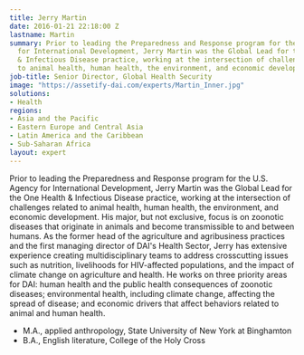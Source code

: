 ```yaml
---
title: Jerry Martin
date: 2016-01-21 22:18:00 Z
lastname: Martin
summary: Prior to leading the Preparedness and Response program for the U.S. Agency
  for International Development, Jerry Martin was the Global Lead for the One Health
  & Infectious Disease practice, working at the intersection of challenges related
  to animal health, human health, the environment, and economic development.
job-title: Senior Director, Global Health Security
image: "https://assetify-dai.com/experts/Martin_Inner.jpg"
solutions:
- Health
regions:
- Asia and the Pacific
- Eastern Europe and Central Asia
- Latin America and the Caribbean
- Sub-Saharan Africa
layout: expert
---
```


Prior to leading the Preparedness and Response program for the U.S. Agency for International Development, Jerry Martin was the Global Lead for the One Health & Infectious Disease practice, working at the intersection of challenges related to animal health, human health, the environment, and economic development. His major, but not exclusive, focus is on zoonotic diseases that originate in animals and become transmissible to and between humans. As the former head of the agriculture and agribusiness practices and the first managing director of DAI's Health Sector, Jerry has extensive experience creating multidisciplinary teams to address crosscutting issues such as nutrition, livelihoods for HIV-affected populations, and the impact of climate change on agriculture and health. He works on three priority areas for DAI: human health and the public health consequences of zoonotic diseases; environmental health, including climate change, affecting the spread of disease; and economic drivers that affect behaviors related to animal and human health.

* M.A., applied anthropology, State University of New York at Binghamton
* B.A., English literature, College of the Holy Cross
